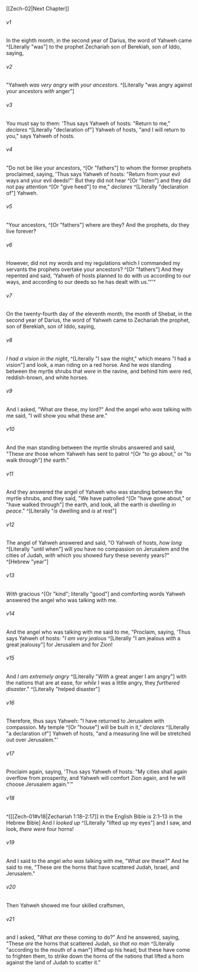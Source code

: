 ﻿---
aliases:
  - Zechariah 1
---

[[Zech-02|Next Chapter]]

###### v1
In the eighth month, in the second year of Darius, the word of Yahweh came ^[Literally "was"] to the prophet Zechariah son of Berekiah, son of Iddo, saying,

###### v2
"Yahweh _was very angry with your ancestors_. ^[Literally "was angry against your ancestors _with_ anger"]

###### v3
You must say to them: 'Thus says Yahweh of hosts: "Return to me," _declares_ ^[Literally "declaration of"] Yahweh of hosts, "and I will return to you," says Yahweh of hosts.

###### v4
"Do not be like your ancestors, ^[Or "fathers"] to whom the former prophets proclaimed, saying, 'Thus says Yahweh of hosts: "Return from your evil ways and your evil deeds!"' But they did not hear ^[Or "listen"] and they did not pay attention ^[Or "give heed"] to me," _declares_ ^[Literally "declaration of"] Yahweh.

###### v5
"Your ancestors, ^[Or "fathers"] where are they? And the prophets, do they live forever?

###### v6
However, did not my words and my regulations which I commanded my servants the prophets overtake your ancestors? ^[Or "fathers"] And they repented and said, 'Yahweh of hosts planned to do with us according to our ways, and according to our deeds so he has dealt with us.'"'"

###### v7
On the twenty-fourth day of _the_ eleventh month, the month of Shebat, in the second year of Darius, the word of Yahweh came to Zechariah the prophet, son of Berekiah, son of Iddo, saying,

###### v8
_I had a vision in the night_, ^[Literally "I saw the night," which means "I had a vision"] and look, a man riding on a red horse. And he _was_ standing between the myrtle shrubs that _were_ in the ravine, and behind him _were_ red, reddish-brown, and white horses.

###### v9
And I asked, "What _are_ these, my lord?" And the angel _who was_ talking with me said, "I will show you what these are."

###### v10
And the man standing between the myrtle shrubs answered and said, "These _are_ those whom Yahweh has sent to patrol ^[Or "to go about," or "to walk through"] _the_ earth."

###### v11
And they answered the angel of Yahweh who was standing between the myrtle shrubs, and they said, "We have patrolled ^[Or "have gone about," or "have walked through"] the earth, and look, all the earth _is dwelling in peace_." ^[Literally "_is_ dwelling and _is_ at rest"]

###### v12
The angel of Yahweh answered and said, "O Yahweh of hosts, _how long_ ^[Literally "until when"] will you have no compassion on Jerusalem and the cities of Judah, _with_ which you showed fury these seventy years?" ^[Hebrew "year"]

###### v13
_With_ gracious ^[Or "kind"; literally "good"] and comforting words Yahweh answered the angel who was talking with me.

###### v14
And the angel who was talking with me said to me, "Proclaim, saying, 'Thus says Yahweh of hosts: "_I am very jealous_ ^[Literally "I am jealous _with_ a great jealousy"] for Jerusalem and for Zion!

###### v15
And _I am extremely angry_ ^[Literally "_With_ a great anger I am angry"] with the nations that are at ease, for _while_ I was a little angry, they _furthered disaster_." ^[Literally "helped disaster"]

###### v16
Therefore, thus says Yahweh: "I have returned to Jerusalem with compassion. My temple ^[Or "house"] will be built in it," _declares_ ^[Literally "a declaration of"] Yahweh of hosts, "and a measuring line will be stretched out over Jerusalem."'

###### v17
Proclaim again, saying, 'Thus says Yahweh of hosts: "My cities shall again overflow from prosperity, and Yahweh will comfort Zion again, and he will choose Jerusalem again."'"

###### v18
 ^[[[Zech-01#v18|Zechariah 1:18–2:17]] in the English Bible is 2:1–13 in the Hebrew Bible] And I _looked up_ ^[Literally "lifted up my eyes"] and I saw, and look, _there were_ four horns!

###### v19
And I said to the angel _who was_ talking with me, "What _are_ these?" And he said to me, "These _are_ the horns that have scattered Judah, Israel, and Jerusalem."

###### v20
Then Yahweh showed me four skilled craftsmen,

###### v21
and I asked, "What _are_ these coming to do?" And he answered, saying, "These _are_ the horns that scattered Judah, _so that no man_ ^[Literally "according to the mouth of a man"] lifted up his head; but these have come to frighten them, to strike down the horns of the nations that lifted a horn against the land of Judah to scatter it."